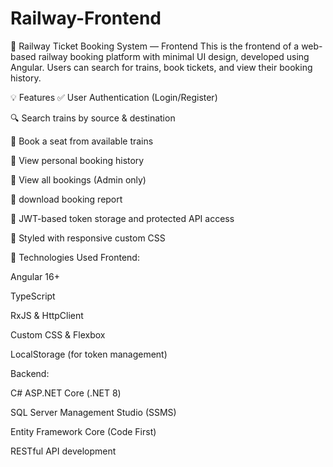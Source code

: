 # Railway-Frontend
🚆 Railway Ticket Booking System — Frontend
This is the frontend of a web-based railway  booking platform with minimal UI design, developed using Angular.
Users can search for trains, book tickets, and view their booking history.

💡 Features
✅ User Authentication (Login/Register)

🔍 Search trains by source & destination

🎫 Book a seat from available trains

📄 View personal booking history

🧾 View all bookings (Admin only)

🧾 download booking report

🔐 JWT-based token storage and protected API access

💅 Styled with responsive custom CSS

🔧 Technologies Used
Frontend:

Angular 16+

TypeScript

RxJS & HttpClient

Custom CSS & Flexbox

LocalStorage (for token management)


Backend:

C# ASP.NET Core (.NET 8)

SQL Server Management Studio (SSMS)

Entity Framework Core (Code First)

RESTful API development


